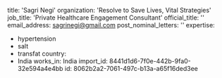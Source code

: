 title: 'Sagri Negi'
organization: 'Resolve to Save Lives, Vital Strategies'
job_title: 'Private Healthcare Engagement Consultant'
official_title: ''
email_address: sagrinegi@gmail.com
post_nominal_letters: ''
expertise:
  - hypertension
  - salt
  - transfat
country:
  - India
works_in: India
import_id: 8441d1d6-7f0e-442b-9fa0-32e594a4e4bb
id: 8062b2a2-7061-497c-b13a-a65f16ded3ee
